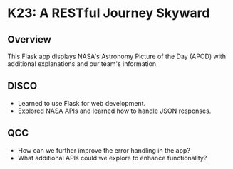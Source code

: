 # K23: A RESTful Journey Skyward

## Overview
This Flask app displays NASA's Astronomy Picture of the Day (APOD) with additional explanations and our team's information.

## DISCO
- Learned to use Flask for web development.
- Explored NASA APIs and learned how to handle JSON responses.

## QCC
- How can we further improve the error handling in the app?
- What additional APIs could we explore to enhance functionality?
